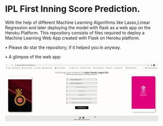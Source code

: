 # IPL First Inning Score Prediction.

With the help of different Machine Learning Algorithms like Lasso,Linear Regression and later deploying the model with flask as a web app on the Heroku Platform.
This repository consists of files required to deploy a Machine Learning Web App created with Flask on Heroku platform.


• Please do star the repository, if it helped you in anyway.

• A glimpse of the web app:

![alt text](https://github.com/sidakwalia/Images-for-github/blob/main/ezgif-5-b5db0c11a7e9.gif?raw=true)
